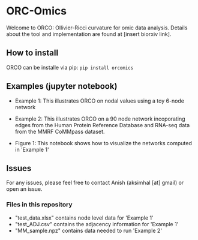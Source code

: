 # ORC-Omics 

Welcome to ORCO: Ollivier-Ricci curvature for omic data analysis. Details about the tool and implementation are found at [insert biorxiv link]. 

## How to install 
ORCO can be installe via pip: ```pip install orcomics``` 

## Examples (jupyter notebook)
* Example 1: This illustrates ORCO on nodal values using a toy 6-node network 
* Example 2: This illustrates ORCO on a 90 node network incoporating edges from the Human Protein Reference Database and RNA-seq data from the MMRF CoMMpass dataset.

* Figure 1: This notebook shows how to visualize the networks computed in 'Example 1'

## Issues 
For any issues, please feel free to contact Anish (aksimhal [at] gmail) or open an issue. 


### Files in this repository 
* "test_data.xlsx" contains node level data for 'Example 1'
* "test_ADJ.csv" contains the adjacency information for 'Example 1'
* "MM_sample.npz" contains data needed to run 'Example 2' 
